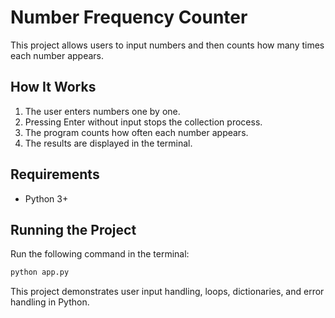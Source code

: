 # Number Frequency Counter

This project allows users to input numbers and then counts how many times each number appears.

## How It Works

1. The user enters numbers one by one.
2. Pressing Enter without input stops the collection process.
3. The program counts how often each number appears.
4. The results are displayed in the terminal.

## Requirements
- Python 3+

## Running the Project
Run the following command in the terminal:
```sh
python app.py
```

This project demonstrates user input handling, loops, dictionaries, and error handling in Python.